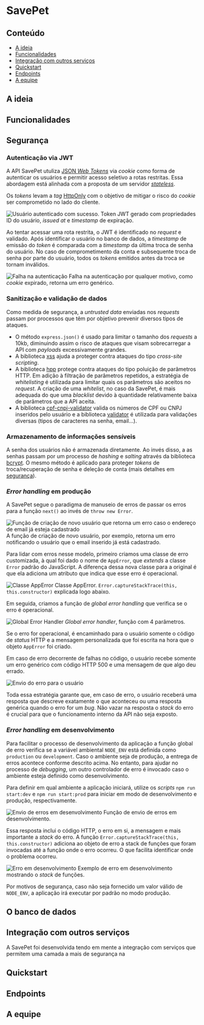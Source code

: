 # SavePet

## Conteúdo

- [A ideia](##-A-ideia)
- [Funcionalidades](##-Funcionalidades)
- [Integração com outros serviços](##-Integração-com-outros-serviços)
- [Quickstart](##-Quickstart)
- [Endpoints](##-Endpoints)
- [A equipe](##-A-equipe)

## A ideia

## Funcionalidades

## Segurança

### Autenticação via JWT
A API SavePet utuliza [JSON _Web Tokens_](https://jwt.io/) via _cookie_ como forma de autenticar os usuários e permitir acesso seletivo a rotas restritas. Essa abordagem está alinhada com a proposta de um servidor [_stateless_](https://stackoverflow.com/a/5539862).

Os _tokens_ levam a _tag_ [HttpOnly](https://owasp.org/www-community/HttpOnly) com o objetivo de mitigar o risco do _cookie_ ser comprometido no lado do cliente.

![Usuário autenticado com sucesso.](./readme-imgs/autenticacao_sucesso.png)
Token JWT gerado com propriedades ID do usuário, _issued at_ e _timestamp_ de expiração.

Ao tentar acessar uma rota restrita, o JWT é identificado no _request_ e validado. Após identificar o usuário no banco de dados, a _timestamp_ de emissão do _token_ é comparada com a _timestamp_ da última troca de senha do usuário. No caso de comprometimento da conta e subsequente troca de senha por parte do usuário, todos os _tokens_ emitidos antes da troca se tornam inválidos.

![Falha na autenticação](./readme-imgs/autenticacao_falha.png)
Falha na autenticação por qualquer motivo, como _cookie_ expirado, retorna um erro genérico.

### Sanitização e validação de dados
Como medida de segurança, a _untrusted data_ enviadas nos _requests_ passam por processos que têm por objetivo prevenir diversos tipos de ataques.

- O método `express.json()` é usado para limitar o tamanho dos _requests_ a 10kb, diminuindo assim o risco de ataques que visam sobrecarregar a API com _payloads_ excessivamente grandes.
- A biblioteca [xss](https://www.npmjs.com/package/xss) ajuda a proteger contra ataques do tipo _cross-site scripting_.
- A biblioteca [hpp](https://www.npmjs.com/package/hpp) protege contra ataques do tipo poluição de parâmetros HTTP. Em adição à filtração de parâmetros repetidos, a estratégia de _whitelisting_ é utilizada para limitar quais os parâmetros são aceitos no _request_. A criação de uma _whitelist_, no caso da SavePet, é mais adequada do que uma _blacklist_ devido à quantidade relativamente baixa de parâmetros que a API aceita.
- A biblioteca [cpf-cnpj-validator](https://www.npmjs.com/package/cpf-cnpj-validator) valida os números de CPF ou CNPJ inseridos pelo usuário e a biblioteca [validator](https://www.npmjs.com/package/validator) é utilizada para validações diversas (tipos de caracteres na senha, email...).

### Armazenamento de informações sensíveis
A senha dos usuários não é armazenada diretamente. Ao invés disso, a as senhas passam por um processo de _hashing_ e _salting_ através da biblioteca [bcrypt](https://www.npmjs.com/package/bcrypt). O mesmo método é aplicado para proteger _tokens_ de troca/recuperação de senha e deleção de conta (mais detalhes em [segurança](###-Segurança)).

### _Error handling_ em produção
A SavePet segue o paradigma de manuseio de erros de passar os erros para a função `next()` ao invés de `throw new Error`.

![Função de criação de novo usuário que retorna um erro caso o endereço de email já esteja cadastrado](./readme-imgs/erro_next.png)
A função de criação de novo usuário, por exemplo, retorna um erro notificando o usuário que o email inserido já está cadastrado.

Para lidar com erros nesse modelo, primeiro criamos uma classe de erro customizada, à qual foi dado o nome de `AppError`, que _extends_ a classe `Error` padrão do JavaScript. A diferença dessa nova classe para a original é que ela adiciona um atributo que indica que esse erro é operacional.

![Classe AppError](./readme-imgs/erro_apperror.png)
Classe AppError. `Error.captureStackTrace(this, this.constructor)` explicada logo abaixo.

Em seguida, criamos a função de _global error handling_ que verifica se o erro é operacional.

![Global Error Handler](./readme-imgs/erro_global_error_handler.png)
_Global error handler_, função com 4 parâmetros.

Se o erro for operacional, é encaminhado para o usuário somente o código de _status_ HTTP e a mensagem personalizada que foi escrita na hora que o objeto `AppError` foi criado.

Em caso de erro decorrente de falhas no código, o usuário recebe somente um erro genérico com código HTTP 500 e uma mensagem de que algo deu errado.

![Envio do erro para o usuário](./readme-imgs/erro_senderrorprod.png)

Toda essa estratégia garante que, em caso de erro, o usuário receberá uma resposta que descreve exatamente o que aconteceu ou uma resposta genérica quando o erro for um _bug_. Não vazar na resposta o _stack_ do erro é crucial para que o funcionamento interno da API não seja exposto. 

### _Error handling_ em desenvolvimento

Para facilitar o processo de desenvolvimento da aplicação a função global de erro verifica se a variável ambiental `NODE_ENV` está definida como `production` ou `development`. Caso o ambiente seja de produção, a entrega de erros acontece conforme descrito acima. No entanto, para ajudar no processo de _debugging_, um outro controlador de erro é invocado caso o ambiente esteja definido como desenvolvimento.

Para definir em qual ambiente a aplicação iniciará, utilize os _scripts_ `npm run start:dev` e `npm run start:prod` para iniciar em modo de desenvolvimento e produção, respectivamente.

![Envio de erros em desenvolvimento](./readme-imgs/erro_senderrordev.png)
Função de envio de erros em desenvolvimento.

Essa resposta inclui o código HTTP, o erro em si, a mensagem e mais importante a _stack_ do erro. A função `Error.captureStackTrace(this, this.constructor)` adiciona ao objeto de erro a stack de funções que foram invocadas até a função onde o erro ocorreu. O que facilita identificar onde o problema ocorreu.

![Erro em desenvolvimento](./readme-imgs/erro_desenvolvimento.png)
Exemplo de erro em desenvolvimento mostrando o _stack_ de funções.

Por motivos de segurança, caso não seja fornecido um valor válido de `NODE_ENV`, a aplicação irá executar por padrão no modo produção.

## O banco de dados

## Integração com outros serviços
A SavePet foi desenvolvida tendo em mente a integração com serviços que permitem uma camada a mais de segurança na 

## Quickstart

## Endpoints

## A equipe